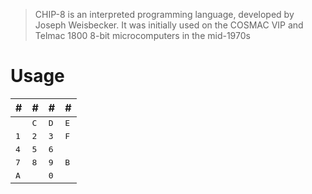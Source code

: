 > CHIP-8 is an interpreted programming language, developed by Joseph Weisbecker.
> It was initially used on the COSMAC VIP and Telmac 1800 8-bit microcomputers in
> the mid-1970s

Usage
=====

| # | # | # | # |
|---|---|---|---|
|   | <kbd>C</kbd> | <kbd>D</kbd> | <kbd>E</kbd> |
| <kbd>1</kbd> | <kbd>2</kbd> | <kbd>3</kbd> | <kbd>F</kbd> |
| <kbd>4</kbd> | <kbd>5</kbd> | <kbd>6</kbd> |   |
| <kbd>7</kbd> | <kbd>8</kbd> | <kbd>9</kbd> | <kbd>B</kbd> |
| <kbd>A</kbd> |   | <kbd>0</kbd> |   |
